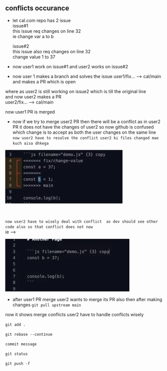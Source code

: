 ## conflicts occurance
- let cal.com repo has 2 issue </br>
  issue#1 </br>
  this issue req changes on line 32</br>
  ie change var a to b</br>

  issue#2</br>
  this issue also req changes on line 32</br>
  change value 1 to 37 

- now user1 work on issue#1 and user2 works on issue#2

- now user 1 makes  a branch and solves the issue  user1/fix... --> cal/main
 and makes a PR which is open

where as user2 is still working on issue2 which is till the original line </br>
and now user2 makes a PR </br>
user2/fix... --> cal/main</br>

now user1 PR is merged  

- now if we try to merge user2 PR then there will be a conflict as in user2 PR it does not have the changes of user2 so now github is confused which change is to accept as both the user changes on the same line 
` now user2 have to resolve the conflict user2 ki files changed mae kuch aisa dhkega` </br>

![Alt text](image-1.png)

</br>

` now user2 have to wisely deal with conflict 
as dev should see other code also so that conflict does not now ` 
</br>
ie --> 

![Alt text](image-2.png)
</br>

- after user1 PR merge 
  user2 wants to merge its PR also then after making changes 
  `git pull upstream main`

now it shows merge conflicts 
user2 have to handle conflicts wisely 
 
`git add .`

`git rebase --continue`

`commit message`

`git status`

`git push -f`











